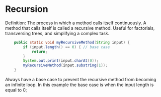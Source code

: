 # Recursion

Definition: The process in which a method calls itself continuously. 
A method that calls itself is called a recursive method. Useful for factorials,
transversing trees, and simplifying a complex task.

``` java 
    public static void myRecursiveMethod(String input) {
        if (input.length() == 0) { // base case
            return;
        }
        System.out.print(input.charAt(0));
        myRecursiveMethod(input.substring(1));
    }
```

Always have a base case to prevent the recursive method from becoming an infinite loop.
In this example the base case is when the input length is equal to 0; 
